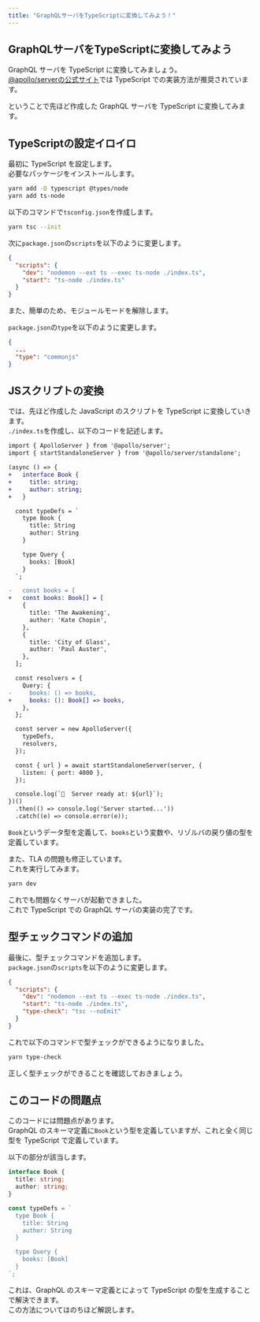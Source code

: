 ```yaml
---
title: "GraphQLサーバをTypeScriptに変換してみよう！"
---
```


## GraphQLサーバをTypeScriptに変換してみよう

GraphQL サーバを TypeScript に変換してみましょう。  
[@apollo/serverの公式サイト](https://www.apollographql.com/docs/apollo-server/getting-started)では TypeScript での実装方法が推奨されています。  

ということで先ほど作成した GraphQL サーバを TypeScript に変換してみます。  

## TypeScriptの設定イロイロ

最初に TypeScript を設定します。  
必要なパッケージをインストールします。  

```bash
yarn add -D typescript @types/node
yarn add ts-node
```

以下のコマンドで`tsconfig.json`を作成します。  

```bash
yarn tsc --init
```

次に`package.json`の`scripts`を以下のように変更します。  

```json
{
  "scripts": {
    "dev": "nodemon --ext ts --exec ts-node ./index.ts",
    "start": "ts-node ./index.ts"
  }
}
```

また、簡単のため、モジュールモードを解除します。  

`package.json`の`type`を以下のように変更します。  

```json
{
  ...
  "type": "commonjs"
}
```

## JSスクリプトの変換

では、先ほど作成した JavaScript のスクリプトを TypeScript に変換していきます。  
`./index.ts`を作成し、以下のコードを記述します。  

```diff ts
import { ApolloServer } from '@apollo/server';
import { startStandaloneServer } from '@apollo/server/standalone';

(async () => {
+   interface Book {
+     title: string;
+     author: string;
+   }

  const typeDefs = `
    type Book {
      title: String
      author: String
    }

    type Query {
      books: [Book]
    }
  `;

-   const books = [
+   const books: Book[] = [
    {
      title: 'The Awakening',
      author: 'Kate Chopin',
    },
    {
      title: 'City of Glass',
      author: 'Paul Auster',
    },
  ];

  const resolvers = {
    Query: {
-     books: () => books,
+     books: (): Book[] => books,
    },
  };

  const server = new ApolloServer({
    typeDefs,
    resolvers,
  });

  const { url } = await startStandaloneServer(server, {
    listen: { port: 4000 },
  });

  console.log(`🚀  Server ready at: ${url}`);
})()
  .then(() => console.log('Server started...'))
  .catch((e) => console.error(e));
```

`Book`というデータ型を定義して、`books`という変数や、リゾルバの戻り値の型を定義しています。  

また、TLA の問題も修正しています。  
これを実行してみます。  

```bash
yarn dev
```

これでも問題なくサーバが起動できました。  
これで TypeScript での GraphQL サーバの実装の完了です。  

## 型チェックコマンドの追加

最後に、型チェックコマンドを追加します。  
`package.json`の`scripts`を以下のように変更します。  

```json
{
  "scripts": {
    "dev": "nodemon --ext ts --exec ts-node ./index.ts",
    "start": "ts-node ./index.ts",
    "type-check": "tsc --noEmit"
  }
}
```

これで以下のコマンドで型チェックができるようになりました。  

```bash
yarn type-check
```

正しく型チェックができることを確認しておきましょう。  

## このコードの問題点

このコードには問題点があります。  
GraphQL のスキーマ定義に`Book`という型を定義していますが、これと全く同じ型を TypeScript で定義しています。  

以下の部分が該当します。  

```ts
interface Book {
  title: string;
  author: string;
}

const typeDefs = `
  type Book {
    title: String
    author: String
  }

  type Query {
    books: [Book]
  }
`;
```

これは、GraphQL のスキーマ定義とによって TypeScript の型を生成することで解決できます。  
この方法についてはのちほど解説します。  
